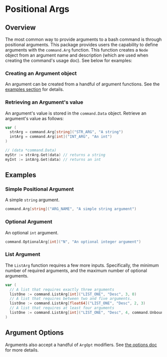 # Positional Args

## Overview

The most common way to provide arguments to a bash command is through positional arguments. This package provides users the capability to define arguments with the `command.Arg` function. This function creates a `Node` object from an argument name and description (which are used when creating the command's usage doc). See below for examples:

### Creating an Argument object

An argument can be created from a handful of argument functions. See the [examples section](./args.md#examples) for details.

### Retrieving an Argument's value

An argument's value is stored in the `command.Data` object. Retrieve an argument's value as follows:

```go
var (
  strArg = command.Arg[string]("STR_ARG", "A string")
  intArg = command.Arg[int]("INT_ARG", "An int")
)

// (data *command.Data)
myStr := strArg.Get(data) // returns a string
myInt := intArg.Get(data) // returns an int
```

## Examples

### Simple Positional Argument

A simple `string` argument.

```go
command.Arg[string]("ARG_NAME", "A simple string argument")
```

### Optional Argument

An optional `int` argument.

```go
command.OptionalArg[int]("N", "An optional integer argument")
```

### List Argument

The `ListArg` function requires a few more inputs. Specifically, the minimum number of required arguments, and the maximum number of optional arguments.

```go
var (
  // A list that requires exactly three arguments
  listOne := command.ListArg[int]("LIST_ONE", "Desc", 3, 0)
  // A list that requires between two and five arguments.
  listOne := command.ListArg[float64]("LIST_ONE", "Desc", 2, 3)
  // A list that requires at least four arguments
  listOne := command.ListArg[int]("LIST_ONE", "Desc", 4, command.UnboundedList)
)
```

## Argument Options

Arguments also accept a handful of `ArgOpt` modifiers. See [the options doc](./options.md) for more details.
